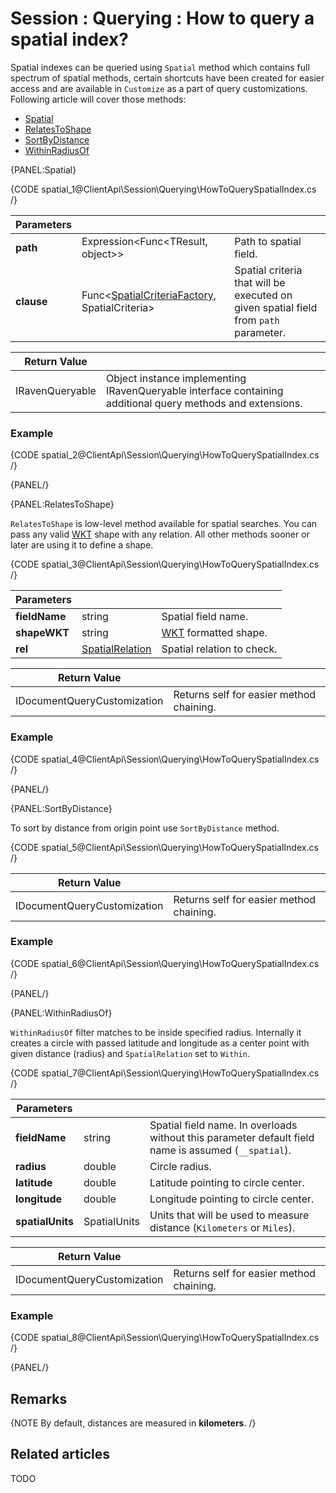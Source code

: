# Session : Querying : How to query a spatial index?

Spatial indexes can be queried using `Spatial` method which contains full spectrum of spatial methods, certain shortcuts have been created for easier access and are available in `Customize` as a part of query customizations. Following article will cover those methods:

- [Spatial](../../../client-api/session/querying/how-to-query-a-spatial-index#spatial)
- [RelatesToShape](../../../client-api/session/querying/how-to-query-a-spatial-index#relatestoshape)
- [SortByDistance](../../../client-api/session/querying/how-to-query-a-spatial-index#sortbydistance)
- [WithinRadiusOf](../../../client-api/session/querying/how-to-query-a-spatial-index#withinradiusof)

{PANEL:Spatial}

{CODE spatial_1@ClientApi\Session\Querying\HowToQuerySpatialIndex.cs /}

| Parameters | | |
| ------------- | ------------- | ----- |
| **path** | Expression<Func&lt;TResult, object&gt;> | Path to spatial field. |
| **clause** | Func<[SpatialCriteriaFactory](../../../glossary/client-api/querying/spatial-criteria-factory), SpatialCriteria> | Spatial criteria that will be executed on given spatial field from `path` parameter. |

| Return Value | |
| ------------- | ----- |
| IRavenQueryable | Object instance implementing IRavenQueryable interface containing additional query methods and extensions. |

### Example

{CODE spatial_2@ClientApi\Session\Querying\HowToQuerySpatialIndex.cs /}

{PANEL/}

{PANEL:RelatesToShape}

`RelatesToShape` is low-level method available for spatial searches. You can pass any valid [WKT](http://en.wikipedia.org/wiki/Well-known_text) shape with any relation.  All other methods sooner or later are using it to define a shape.

{CODE spatial_3@ClientApi\Session\Querying\HowToQuerySpatialIndex.cs /}

| Parameters | | |
| ------------- | ------------- | ----- |
| **fieldName** | string | Spatial field name. |
| **shapeWKT** | string | [WKT](http://en.wikipedia.org/wiki/Well-known_text) formatted shape. |
| **rel** | [SpatialRelation](../../../glossary/client-api/querying/spatial-relation) | Spatial relation to check. |

| Return Value | |
| ------------- | ----- |
| IDocumentQueryCustomization | Returns self for easier method chaining. |

### Example

{CODE spatial_4@ClientApi\Session\Querying\HowToQuerySpatialIndex.cs /}

{PANEL/}

{PANEL:SortByDistance}

To sort by distance from origin point use `SortByDistance` method.

{CODE spatial_5@ClientApi\Session\Querying\HowToQuerySpatialIndex.cs /}

| Return Value | |
| ------------- | ----- |
| IDocumentQueryCustomization | Returns self for easier method chaining. |

### Example

{CODE spatial_6@ClientApi\Session\Querying\HowToQuerySpatialIndex.cs /}

{PANEL/}

{PANEL:WithinRadiusOf}

`WithinRadiusOf` filter matches to be inside specified radius. Internally it creates a circle with passed latitude and longitude as a center point with given distance (radius) and `SpatialRelation` set to `Within`.

{CODE spatial_7@ClientApi\Session\Querying\HowToQuerySpatialIndex.cs /}

| Parameters | | |
| ------------- | ------------- | ----- |
| **fieldName** | string | Spatial field name. In overloads without this parameter default field name is assumed (`__spatial`). |
| **radius** | double | Circle radius. | 
| **latitude** | double | Latitude pointing to circle center. |
| **longitude** | double | Longitude pointing to circle center. |
| **spatialUnits** | SpatialUnits | Units that will be used to measure distance (`Kilometers` or `Miles`). |

| Return Value | |
| ------------- | ----- |
| IDocumentQueryCustomization | Returns self for easier method chaining. |

### Example

{CODE spatial_8@ClientApi\Session\Querying\HowToQuerySpatialIndex.cs /}

{PANEL/}

## Remarks

{NOTE By default, distances are measured in **kilometers**. /}

## Related articles

TODO